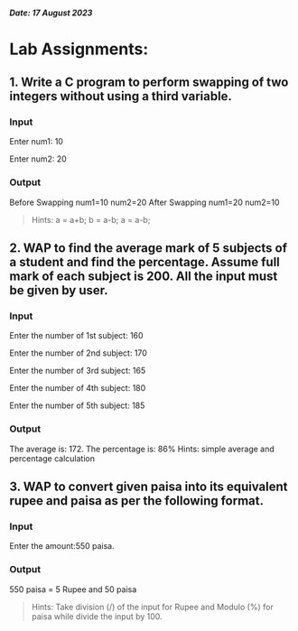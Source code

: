 ##### Date: 17 August 2023

# Lab Assignments:

## 1. Write a C program to perform swapping of two integers without using a third variable.

### Input
Enter num1: 10

Enter num2: 20

### Output
Before Swapping
num1=10
num2=20
After Swapping
num1=20
num2=10

> Hints:
a = a+b;
b = a-b;
a = a-b;

## 2. WAP to find the average mark of 5 subjects of a student and find the percentage. Assume full mark of each subject is 200. All the input must be given by user.

### Input
Enter the number of 1st subject: 160

Enter the number of 2nd subject: 170

Enter the number of 3rd subject: 165

Enter the number of 4th subject: 180

Enter the number of 5th subject: 185

### Output
The average is: 172.
The percentage is: 86%
Hints: simple average and percentage calculation

## 3. WAP to convert given paisa into its equivalent rupee and paisa as per the following format.

### Input
Enter the amount:550 paisa.

### Output
550 paisa = 5 Rupee and 50 paisa

> Hints: Take division (/) of the input for Rupee and
Modulo (%) for paisa
while divide the input by 100.
